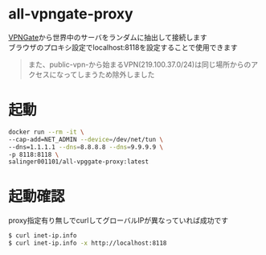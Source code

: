 # all-vpngate-proxy

[VPNGate](http://www.vpngate.net/api/iphone/)から世界中のサーバをランダムに抽出して接続します  
ブラウザのプロキシ設定でlocalhost:8118を設定することで使用できます

> また、public-vpn-から始まるVPN(219.100.37.0/24)は同じ場所からのアクセスになってしまうため除外しました

# 起動

```bash
docker run --rm -it \
--cap-add=NET_ADMIN --device=/dev/net/tun \
--dns=1.1.1.1 --dns=8.8.8.8 --dns=9.9.9.9 \
-p 8118:8118 \
salinger001101/all-vpggate-proxy:latest
```

# 起動確認

proxy指定有り無しでcurlしてグローバルIPが異なっていれば成功です

```bash
$ curl inet-ip.info
$ curl inet-ip.info -x http://localhost:8118
```
